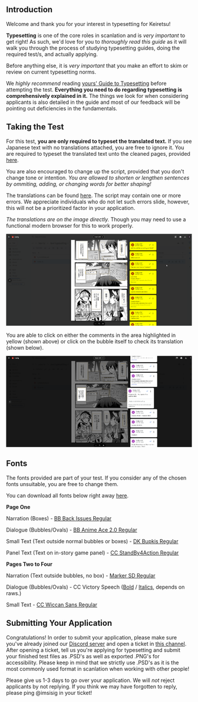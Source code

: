 ## Introduction

Welcome and thank you for your interest in typesetting for Keiretsu!

**Typesetting** is one of the core roles in scanlation and is *very important* to get right! As such, we'd love for you to *thoroughly read this guide* as it will walk you through the process of studying typesetting guides, doing the required test/s, and actually applying.

Before anything else, it is *very important* that you make an effort to skim or review on current typesetting norms.

We *highly recommend* reading [yours' Guide to Typesetting](https://docs.google.com/document/d/1Ss6AW07S8onlS1-SbgyoF4w1ve285B2fVqsgOtkKuLk/edit?usp=sharing) before attempting the test. **Everything you need to do regarding typesetting is comprehensively explained in it.** The things we look for when considering applicants is also detailed in the guide and most of our feedback will be pointing out deficiencies in the fundamentals.


## Taking the Test

For this test, **you are only required to typeset the translated text.** If you see Japanese text with no translations attached, you are free to ignore it. You are required to typeset the translated text unto the cleaned pages, provided [here](https://drive.google.com/drive/folders/1e9nOBPJobHKyl953ARKAzUeTY6_tQjBc?usp=drive_link).

You are also encouraged to change up the script, provided that you don't change tone or intention. *You are allowed to shorten or lengthen sentences by ommiting, adding, or changing words for better shaping!*

The translations can be found [here](https://drive.google.com/drive/folders/17u6A-55-ldFI_Hi5ZaolBLPxPCc7gMT8?usp=drive_link). The script may contain one or more errors. We appreciate individuals who do not let such errors slide, however, this will not be a prioritized factor in your application.

*The translations are on the image directly.* Though you may need to use a functional modern browser for this to work properly.

![Translated raw format](assets/highlighted.png)

You are able to click on either the comments in the area highlighted in yellow (shown above) or click on the bubble itself to check its translation (shown below).

![Linked bubble to comment](assets/bubbleorcomment.png)

## Fonts

The fonts provided are part of your test. If you consider any of the chosen fonts unsuitable, you are free to change them.

You can download all fonts below right away [here](https://drive.google.com/drive/folders/1Sk90sydcs-cL4s_WFxcOqfkhnt67dPgA?usp=drive_link).

**Page One**

Narration (Boxes) - [BB Back Issues Regular](https://drive.google.com/file/d/1Aho89KenGoZj_miW1mu1GtsI5gL9onpd/view?usp=drive_link)

Dialogue (Bubbles/Ovals) - [BB Anime Ace 2.0 Regular](https://drive.google.com/file/d/1-5LC3qVsWh7JlbO0BBxT_ly1eti2zFad/view?usp=drive_link)

Small Text (Text outside normal bubbles or boxes) - [DK Bupkis Regular](https://drive.google.com/file/d/1p1-p7_QuqRd8ask6IDWD_vXBNupGZyDJ/view?usp=sharing)

Panel Text (Text on in-story game panel) - [CC StandBy4Action Regular](https://drive.google.com/file/d/11HWc1bQ2c8XQIKIfAyBvDW3uUqPuVUsp/view?usp=drive_link)

**Pages Two to Four**

Narration (Text outside bubbles, no box) - [Marker SD Regular](https://drive.google.com/file/d/1bqv-iilI-hasaNOSec1k4EcZ-vOUTLpv/view?usp=drive_link)

Dialogue (Bubbles/Ovals) - CC Victory Speech ([Bold](https://drive.google.com/file/d/1ZB3_05XrlJBJVfGi33spZM2nPDOHTEUX/view?usp=drive_link) / [Italics](https://drive.google.com/file/d/10VibGrLpVJRSORdYZfaw688nK1Bu1ESm/view?usp=drive_link), depends on raws.)

Small Text - [CC Wiccan Sans Regular](https://drive.google.com/file/d/1FV0lb_HDJqszxc-fqXBY8HHWx03vMLvs/view?usp=drive_link)

## Submitting Your Application

Congratulations! In order to submit your application, please make sure you've already joined our [Discord server](https://staff.keiretsu.cc) and open a ticket in [this channel](https://discordapp.com/channels/1131989690715754602/1167557074662731857). After opening a ticket, tell us you're applying for typesetting and submit your finished test files as .PSD's as well as exported .PNG's for accessibility. Please keep in mind that we strictly use .PSD's as it is the most commonly used format in scanlation when working with other people!

Please give us 1-3 days to go over your application. We will *not* reject applicants by not replying. If you think we may have forgotten to reply, please ping @imsisig in your ticket!